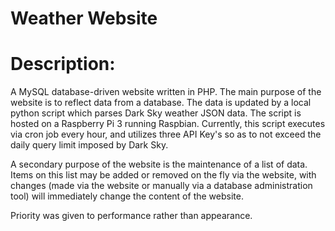 # Weather Website 
# Description:  
A MySQL database-driven website written in PHP.  The main purpose of the website is to reflect data from a database.  The data is updated by a local python script which parses Dark Sky weather JSON data.  The script is hosted on a Raspberry Pi 3 running Raspbian.  Currently, this script executes via cron job every hour, and utilizes three API Key's so as to not exceed the daily query limit imposed by Dark Sky.

A secondary purpose of the website is the maintenance of a list of data.  Items on this list may be added or removed on the fly via the website, with changes (made via the website or manually via a database administration tool) will immediately change the content of the website.  

Priority was given to performance rather than appearance.  
